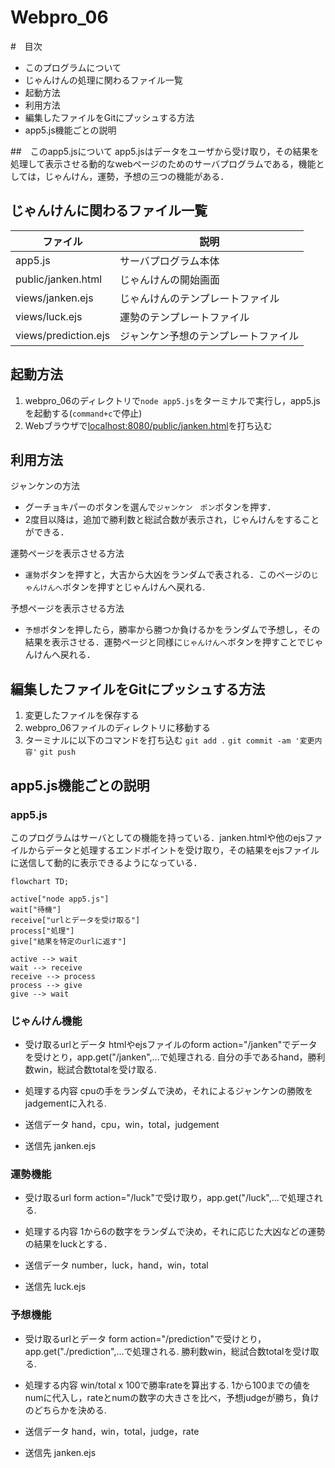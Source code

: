 # Webpro_06
#　目次
- このプログラムについて
- じゃんけんの処理に関わるファイル一覧
- 起動方法
- 利用方法
- 編集したファイルをGitにプッシュする方法
- app5.js機能ごとの説明

##　このapp5.jsについて
app5.jsはデータをユーザから受け取り，その結果を処理して表示させる動的なwebページのためのサーバプログラムである，機能としては，じゃんけん，運勢，予想の三つの機能がある．

## じゃんけんに関わるファイル一覧
ファイル| 説明
-|- 
app5.js|サーバプログラム本体
public/janken.html|じゃんけんの開始画面
views/janken.ejs|じゃんけんのテンプレートファイル
views/luck.ejs|運勢のテンプレートファイル
views/prediction.ejs|ジャンケン予想のテンプレートファイル


## 起動方法
1. webpro_06のディレクトリで```node app5.js```をターミナルで実行し，app5.jsを起動する(```command+c```で停止)
1. Webブラウザで[localhost:8080/public/janken.html](http://localhost:8080/public/janken.html)を打ち込む

## 利用方法
ジャンケンの方法
-  グーチョキパーのボタンを選んで```ジャンケン　ポン```ボタンを押す．
-  2度目以降は，追加で勝利数と総試合数が表示され，じゃんけんをすることができる．

運勢ページを表示させる方法
-  ```運勢```ボタンを押すと，大吉から大凶をランダムで表される．このページの```じゃんけんへ```ボタンを押すとじゃんけんへ戻れる.

予想ページを表示させる方法
-  ```予想```ボタンを押したら，勝率から勝つか負けるかをランダムで予想し，その結果を表示させる．運勢ページと同様に```じゃんけんへ```ボタンを押すことでじゃんけんへ戻れる．

## 編集したファイルをGitにプッシュする方法
1. 変更したファイルを保存する
1. webpro_06ファイルのディレクトリに移動する
1. ターミナルに以下のコマンドを打ち込む
 ```git add .```
 ```git commit -am '変更内容'```
 ```git push```
## app5.js機能ごとの説明
### app5.js
このプログラムはサーバとしての機能を持っている．janken.htmlや他のejsファイルからデータと処理するエンドポイントを受け取り，その結果をejsファイルに送信して動的に表示できるようになっている．

```mermaid
flowchart TD;

active["node app5.js"]
wait["待機"]
receive["urlとデータを受け取る"]
process["処理"]
give["結果を特定のurlに返す"]

active --> wait
wait --> receive
receive --> process
process --> give
give --> wait
```
### じゃんけん機能
-  受け取るurlとデータ
htmlやejsファイルのform action="/janken"でデータを受けとり，app.get("/janken",...で処理される.
自分の手であるhand，勝利数win，総試合数totalを受け取る.

-  処理する内容
cpuの手をランダムで決め，それによるジャンケンの勝敗をjadgementに入れる.

-  送信データ
hand，cpu，win，total，judgement

-  送信先
janken.ejs
### 運勢機能
-  受け取るurl
form action="/luck"で受け取り，app.get("/luck",...で処理される.

-  処理する内容
1から6の数字をランダムで決め，それに応じた大凶などの運勢の結果をluckとする．

-  送信データ
number，luck，hand，win，total

-  送信先
luck.ejs
### 予想機能
-  受け取るurlとデータ
form action="/prediction"で受けとり，app.get("./prediction",...で処理される.
勝利数win，総試合数totalを受け取る.

-  処理する内容
win/total x 100で勝率rateを算出する.
1から100までの値をnumに代入し，rateとnumの数字の大きさを比べ，予想judgeが勝ち，負けのどちらかを決める.

-  送信データ
hand，win，total，judge，rate

-  送信先
janken.ejs